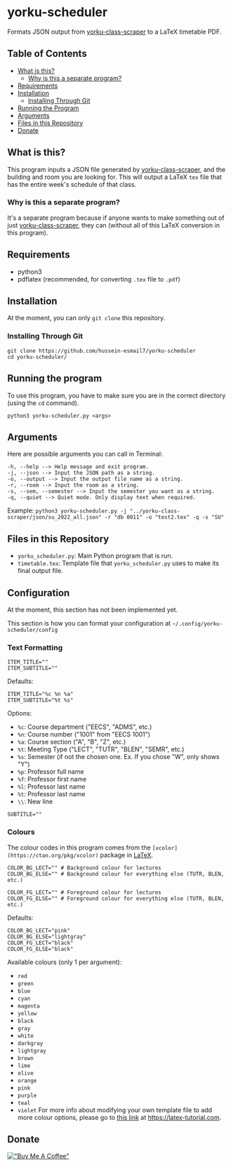 # yorku-scheduler
Formats JSON output from [yorku-class-scraper](https://github.com/hussein-esmaily/yorku-class-scraper) to a LaTeX timetable PDF.

## Table of Contents
- [What is this?](#what-is-this)
    - [Why is this a separate program?](#why-is-this-a-separate-program)
- [Requirements](#requirements)
- [Installation](#installation)
    - [Installing Through Git](#installing-through-git)
- [Running the Program](#running-the-program)
- [Arguments](#arguments)
- [Files in this Repository](#files-in-this-repository)
- [Donate](#donate)

## What is this?
This program inputs a JSON file generated by
[yorku-class-scraper](https://github.com/hussein-esmail7/yorku-class-scraper),
and the building and room you are looking for. This will output a LaTeX `tex`
file that has the entire week's schedule of that class.

### Why is this a separate program?
It's a separate program because if anyone wants to make something out of just
[yorku-class-scraper](https://github.com/hussein-esmail7/yorku-class-scraper),
they can (without all of this LaTeX conversion in this program).

## Requirements
- python3
- pdflatex (recommended, for converting `.tex` file to `.pdf`)

## Installation
At the moment, you can only `git clone` this repository.

### Installing Through Git
```
git clone https://github.com/hussein-esmail7/yorku-scheduler
cd yorku-scheduler/
```

## Running the program
To use this program, you have to make sure you are in the correct directory
(using the `cd` command).

```
python3 yorku-scheduler.py <args>
```

## Arguments
Here are possible arguments you can call in Terminal:
```
-h, --help --> Help message and exit program.
-j, --json --> Input the JSON path as a string.
-o, --output --> Input the output file name as a string.
-r, --room --> Input the room as a string.
-s, --sem, --semester --> Input the semester you want as a string.
-q, --quiet --> Quiet mode. Only display text when required.
```

Example:
`python3 yorku-scheduler.py -j "../yorku-class-scraper/json/su_2022_all.json" -r "db 0011" -o "test2.tex" -q -s "SU"`

## Files in this Repository
- `yorku_scheduler.py`: Main Python program that is run.
- `timetable.tex`: Template file that `yorku_scheduler.py` uses to make its
  final output file.

## Configuration
At the moment, this section has not been implemented yet.

This section is how you can format your configuration at `~/.config/yorku-scheduler/config`

### Text Formatting
```
ITEM_TITLE=""
ITEM_SUBTITLE=""
```
Defaults:
```
ITEM_TITLE="%c %n %a"
ITEM_SUBTITLE="%t %s"
```
Options:
- `%c`: Course department ("EECS", "ADMS", etc.)
- `%n`: Course number ("1001" from "EECS 1001")
- `%a`: Course section ("A", "B", "Z", etc.)
- `%t`: Meeting Type ("LECT", "TUTR", "BLEN", "SEMR", etc.)
- `%s`: Semester (if not the chosen one. Ex. If you chose "W", only shows "Y")
- `%p`: Professor full name
- `%f`: Professor first name
- `%l`: Professor last name
- `%t`: Professor last name
- `\\`: New line

```
SUBTITLE=""
```

### Colours
The colour codes in this program comes from the `[xcolor](https://ctan.org/pkg/xcolor)` package in [LaTeX](https://www.latex-project.org/).

```
COLOR_BG_LECT="" # Background colour for lectures
COLOR_BG_ELSE="" # Background colour for everything else (TUTR, BLEN, etc.)

COLOR_FG_LECT="" # Foreground colour for lectures
COLOR_FG_ELSE="" # Foreground colour for everything else (TUTR, BLEN, etc.)
```
Defaults:
```
COLOR_BG_LECT="pink"
COLOR_BG_ELSE="lightgray"
COLOR_FG_LECT="black"
COLOR_FG_ELSE="black"
```
Available colours (only 1 per argument):
- `red`
- `green`
- `blue`
- `cyan`
- `magenta`
- `yellow`
- `black`
- `gray`
- `white`
- `darkgray`
- `lightgray`
- `brown`
- `lime`
- `olive`
- `orange`
- `pink`
- `purple`
- `teal`
- `violet`
For more info about modifying your own template file to add more colour
options, please go to [this link](https://latex-tutorial.com/color-latex/) at
https://latex-tutorial.com.


## Donate
[!["Buy Me A Coffee"](https://www.buymeacoffee.com/assets/img/custom_images/orange_img.png)](https://www.buymeacoffee.com/husseinesmail)
